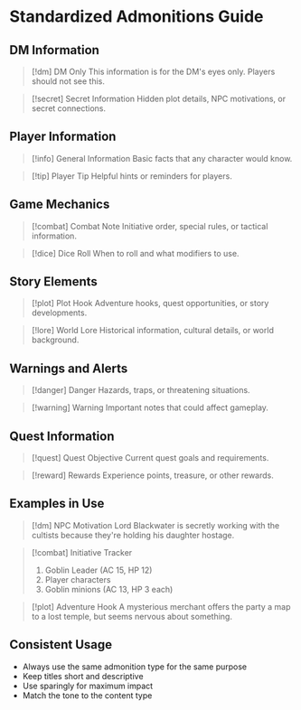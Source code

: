 # Standardized Admonitions Guide

## DM Information
> [!dm] DM Only
> This information is for the DM's eyes only. Players should not see this.

> [!secret] Secret Information
> Hidden plot details, NPC motivations, or secret connections.

## Player Information
> [!info] General Information
> Basic facts that any character would know.

> [!tip] Player Tip
> Helpful hints or reminders for players.

## Game Mechanics
> [!combat] Combat Note
> Initiative order, special rules, or tactical information.

> [!dice] Dice Roll
> When to roll and what modifiers to use.

## Story Elements
> [!plot] Plot Hook
> Adventure hooks, quest opportunities, or story developments.

> [!lore] World Lore
> Historical information, cultural details, or world background.

## Warnings and Alerts
> [!danger] Danger
> Hazards, traps, or threatening situations.

> [!warning] Warning
> Important notes that could affect gameplay.

## Quest Information
> [!quest] Quest Objective
> Current quest goals and requirements.

> [!reward] Rewards
> Experience points, treasure, or other rewards.

## Examples in Use

> [!dm] NPC Motivation
> Lord Blackwater is secretly working with the cultists because they're holding his daughter hostage.

> [!combat] Initiative Tracker
> 1. Goblin Leader (AC 15, HP 12)
> 2. Player characters
> 3. Goblin minions (AC 13, HP 3 each)

> [!plot] Adventure Hook
> A mysterious merchant offers the party a map to a lost temple, but seems nervous about something.

## Consistent Usage
- Always use the same admonition type for the same purpose
- Keep titles short and descriptive
- Use sparingly for maximum impact
- Match the tone to the content type

